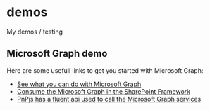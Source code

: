 # demos

My demos / testing


## Microsoft Graph demo

Here are some usefull links to get you started with Microsoft Graph:
- [See what you can do with Microsoft Graph](https://developer.microsoft.com/en-us/graph)
- [Consume the Microsoft Graph in the SharePoint Framework](https://docs.microsoft.com/en-us/sharepoint/dev/spfx/use-aad-tutorial)
- [PnPjs has a fluent api used to call the Microsoft Graph services](https://pnp.github.io/pnpjs/graph/docs/)